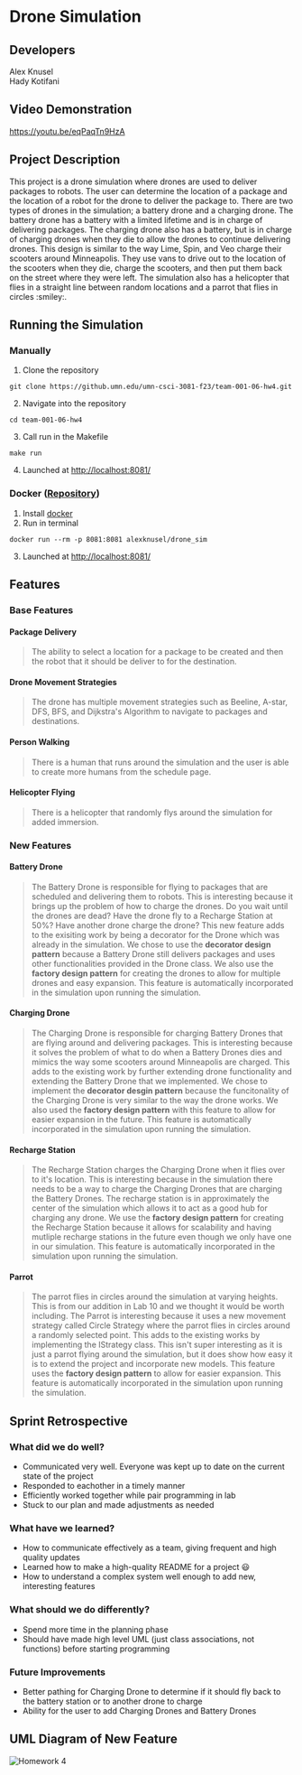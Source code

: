 # Drone Simulation
## Developers
<p>Alex Knusel<br>
Hady Kotifani</p>

## Video Demonstration
https://youtu.be/eqPaqTn9HzA

## Project Description
<p>This project is a drone simulation where drones are used to deliver packages to robots. The user can determine the location of a package and the location of a robot for the drone to deliver the package to. There are two types of drones in the simulation; a battery drone and a charging drone. The battery drone has a battery with a limited lifetime and is in charge of delivering packages. The charging drone also has a battery, but is in charge of charging drones when they die to allow the drones to continue delivering drones. This design is similar to the way Lime, Spin, and Veo charge their scooters around Minneapolis. They use vans to drive out to the location of the scooters when they die, charge the scooters, and then put them back on the street where they were left. The simulation also has a helicopter that flies in a straight line between random locations and a parrot that flies in circles :smiley:.</p>

## Running the Simulation

### Manually
1. Clone the repository
```
git clone https://github.umn.edu/umn-csci-3081-f23/team-001-06-hw4.git
```
2. Navigate into the repository
```
cd team-001-06-hw4
```
3. Call run in the Makefile
```
make run
```
4. Launched at [http://localhost:8081/](http://localhost:8081/)

### Docker ([Repository](https://hub.docker.com/repository/docker/alexknusel/drone_sim/general))
1. Install [docker](https://docs.docker.com/engine/install/)
2. Run in terminal
```
docker run --rm -p 8081:8081 alexknusel/drone_sim
```
3. Launched at [http://localhost:8081/](http://localhost:8081)

## Features

### Base Features

#### Package Delivery
> The ability to select a location for a package to be created and then the robot that it should be deliver to for the destination.

#### Drone Movement Strategies
> The drone has multiple movement strategies such as Beeline, A-star, DFS, BFS, and Dijkstra's Algorithm to navigate to packages and destinations.

#### Person Walking
> There is a human that runs around the simulation and the user is able to create more humans from the schedule page.

#### Helicopter Flying
> There is a helicopter that randomly flys around the simulation for added immersion.

### New Features

#### Battery Drone
> The Battery Drone is responsible for flying to packages that are scheduled and delivering them to robots. This is interesting because it brings up the problem of how to charge the drones. Do you wait until the drones are dead? Have the drone fly to a Recharge Station at 50%? Have another drone charge the drone? This new feature adds to the exisiting work by being a decorator for the Drone which was already in the simulation. We chose to use the **decorator design pattern** because a Battery Drone still delivers packages and uses other functionalities provided in the Drone class. We also use the **factory design pattern** for creating the drones to allow for multiple drones and easy expansion. This feature is automatically incorporated in the simulation upon running the simulation.

#### Charging Drone
> The Charging Drone is responsible for charging Battery Drones that are flying around and delivering packages. This is interesting because it solves the problem of what to do when a Battery Drones dies and mimics the way some scooters around Minneapolis are charged. This adds to the existing work by further extending drone functionality and extending the Battery Drone that we implemented. We chose to implement the **decorator desgin pattern** because the funcitonality of the Charging Drone is very similar to the way the drone works. We also used the **factory design pattern** with this feature to allow for easier expansion in the future. This feature is automatically incorporated in the simulation upon running the simulation.

#### Recharge Station
> The Recharge Station charges the Charging Drone when it flies over to it's location. This is interesting because in the simulation there needs to be a way to charge the Charging Drones that are charging the Battery Drones. The recharge station is in approximately the center of the simulation which allows it to act as a good hub for charging any drone. We use the **factory design pattern** for creating the Recharge Station because it allows for scalability and having mutliple recharge stations in the future even though we only have one in our simulation. This feature is automatically incorporated in the simulation upon running the simulation.

#### Parrot
> The parrot flies in circles around the simulation at varying heights. This is from our addition in Lab 10 and we thought it would be worth including. The Parrot is interesting because it uses a new movement strategy called Circle Strategy where the parrot flies in circles around a randomly selected point. This adds to the existing works by implementing the IStrategy class. This isn't super interesting as it is just a parrot flying around the simulation, but it does show how easy it is to extend the project and incorporate new models. This feature uses the **factory design pattern** to allow for easier expansion. This feature is automatically incorporated in the simulation upon running the simulation.

## Sprint Retrospective

### What did we do well?
- Communicated very well. Everyone was kept up to date on the current state of the project
- Responded to eachother in a timely manner
- Efficiently worked together while pair programming in lab
- Stuck to our plan and made adjustments as needed

### What have we learned?
- How to communicate effectively as a team, giving frequent and high quality updates
- Learned how to make a high-quality README for a project :smiley:
- How to understand a complex system well enough to add new, interesting features

### What should we do differently?
- Spend more time in the planning phase
- Should have made high level UML (just class associations, not functions) before starting programming

### Future Improvements
- Better pathing for Charging Drone to determine if it should fly back to the battery station or to another drone to charge
- Ability for the user to add Charging Drones and Battery Drones

## UML Diagram of New Feature
![Homework 4](https://media.github.umn.edu/user/22922/files/c63ebc41-0c47-42f3-b825-6eee5a08d563)
